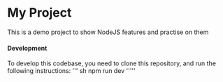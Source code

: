 # My Project

This is a demo project to show NodeJS features and practise on them

#### Development

To develop this codebase, you need to clone this repository, and run the following instructions:
''' sh
npm run dev
'''''